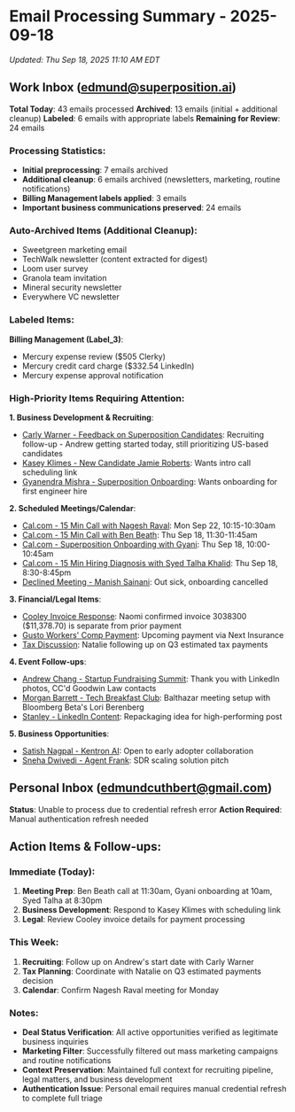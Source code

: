 # Email Processing Summary - 2025-09-18
*Updated: Thu Sep 18, 2025 11:10 AM EDT*

## Work Inbox (edmund@superposition.ai)
**Total Today**: 43 emails processed
**Archived**: 13 emails (initial + additional cleanup)
**Labeled**: 6 emails with appropriate labels
**Remaining for Review**: 24 emails

### Processing Statistics:
- **Initial preprocessing**: 7 emails archived
- **Additional cleanup**: 6 emails archived (newsletters, marketing, routine notifications)
- **Billing Management labels applied**: 3 emails
- **Important business communications preserved**: 24 emails

### Auto-Archived Items (Additional Cleanup):
- Sweetgreen marketing email
- TechWalk newsletter (content extracted for digest)
- Loom user survey
- Granola team invitation
- Mineral security newsletter
- Everywhere VC newsletter

### Labeled Items:
**Billing Management (Label_3)**:
- Mercury expense review ($505 Clerky)
- Mercury credit card charge ($332.54 LinkedIn)
- Mercury expense approval notification

### High-Priority Items Requiring Attention:

**1. Business Development & Recruiting**:
- [Carly Warner - Feedback on Superposition Candidates](https://mail.google.com/mail/u/0/#inbox/1995d2859880fa47): Recruiting follow-up - Andrew getting started today, still prioritizing US-based candidates
- [Kasey Klimes - New Candidate Jamie Roberts](https://mail.google.com/mail/u/0/#inbox/1995aacf73c09240): Wants intro call scheduling link
- [Gyanendra Mishra - Superposition Onboarding](https://mail.google.com/mail/u/0/#inbox/1995840abe7dbd16): Wants onboarding for first engineer hire

**2. Scheduled Meetings/Calendar**:
- [Cal.com - 15 Min Call with Nagesh Raval](https://mail.google.com/mail/u/0/#inbox/1995d4773538c3f0): Mon Sep 22, 10:15-10:30am
- [Cal.com - 15 Min Call with Ben Beath](https://mail.google.com/mail/u/0/#inbox/19958a0c1a8e7dfc): Thu Sep 18, 11:30-11:45am
- [Cal.com - Superposition Onboarding with Gyani](https://mail.google.com/mail/u/0/#inbox/19958815fb8deb0c): Thu Sep 18, 10:00-10:45am
- [Cal.com - 15 Min Hiring Diagnosis with Syed Talha Khalid](https://mail.google.com/mail/u/0/#inbox/19958ef5f0a016a4): Thu Sep 18, 8:30-8:45pm
- [Declined Meeting - Manish Sainani](https://mail.google.com/mail/u/0/#inbox/1995b801abd750c7): Out sick, onboarding cancelled

**3. Financial/Legal Items**:
- [Cooley Invoice Response](https://mail.google.com/mail/u/0/#inbox/19958742b78e7c5a): Naomi confirmed invoice 3038300 ($11,378.70) is separate from prior payment
- [Gusto Workers' Comp Payment](https://mail.google.com/mail/u/0/#inbox/1995c9b5678b2d5f): Upcoming payment via Next Insurance
- [Tax Discussion](https://mail.google.com/mail/u/0/#inbox/199583a10029a6a1): Natalie following up on Q3 estimated tax payments

**4. Event Follow-ups**:
- [Andrew Chang - Startup Fundraising Summit](https://mail.google.com/mail/u/0/#inbox/1995cf050bc228fd): Thank you with LinkedIn photos, CC'd Goodwin Law contacts
- [Morgan Barrett - Tech Breakfast Club](https://mail.google.com/mail/u/0/#inbox/199598262d66866e): Balthazar meeting setup with Bloomberg Beta's Lori Berenberg
- [Stanley - LinkedIn Content](https://mail.google.com/mail/u/0/#inbox/1995896d2350d2a3): Repackaging idea for high-performing post

**5. Business Opportunities**:
- [Satish Nagpal - Kentron AI](https://mail.google.com/mail/u/0/#inbox/19958425c856445e): Open to early adopter collaboration
- [Sneha Dwivedi - Agent Frank](https://mail.google.com/mail/u/0/#inbox/199588aef27ad689): SDR scaling solution pitch

## Personal Inbox (edmundcuthbert@gmail.com)
**Status**: Unable to process due to credential refresh error
**Action Required**: Manual authentication refresh needed

## Action Items & Follow-ups:

### Immediate (Today):
1. **Meeting Prep**: Ben Beath call at 11:30am, Gyani onboarding at 10am, Syed Talha at 8:30pm
2. **Business Development**: Respond to Kasey Klimes with scheduling link
3. **Legal**: Review Cooley invoice details for payment processing

### This Week:
1. **Recruiting**: Follow up on Andrew's start date with Carly Warner
2. **Tax Planning**: Coordinate with Natalie on Q3 estimated payments decision
3. **Calendar**: Confirm Nagesh Raval meeting for Monday

### Notes:
- **Deal Status Verification**: All active opportunities verified as legitimate business inquiries
- **Marketing Filter**: Successfully filtered out mass marketing campaigns and routine notifications
- **Context Preservation**: Maintained full context for recruiting pipeline, legal matters, and business development
- **Authentication Issue**: Personal email requires manual credential refresh to complete full triage
